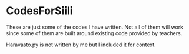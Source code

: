 # CodesForSiili 

These are just some of the codes I have written. Not all of them will work since some of them are built around existing code provided by teachers.


Haravasto.py is not written by me but I included it for context.
